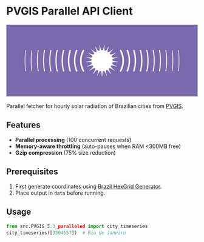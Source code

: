# PVGIS Parallel API Client  
![solar radiation](<solar_radiation.png>)

Parallel fetcher for hourly solar radiation of Brazilian cities from [PVGIS](https://re.jrc.ec.europa.eu/pvg_tools/en/#HR).

## Features  
- **Parallel processing** (100 concurrent requests)  
- **Memory-aware throttling** (auto-pauses when RAM <300MB free)  
- **Gzip compression** (75% size reduction)  

## Prerequisites  
1. First generate coordinates using [Brazil HexGrid Generator](https://github.com/Mekepi/brazil-hexgrid-generator).  
2. Place output in `data` before running.  

## Usage  
```python
from src.PVGIS_5.3_paralleled import city_timeseries
city_timeseries([3304557])  # Rio de Janeiro
